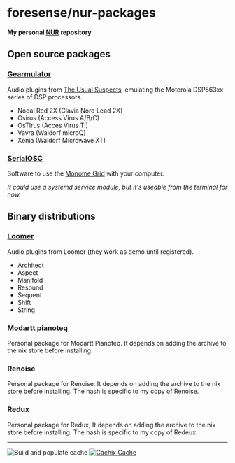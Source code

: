 # foresense/nur-packages

**My personal [NUR](https://github.com/nix-community/NUR) repository**

## Open source packages

### [Gearmulator](https://github.com/dsp56300/gearmulator)

Audio plugins from [The Usual Suspects](https://dsp56300.wordpress.com/), emulating the Motorola DSP563xx series of DSP processors.

- Nodal Red 2X (Clavia Nord Lead 2X)
- Osirus (Access Virus A/B/C)
- OsTIrus (Acces Virus TI)
- Vavra (Waldorf microQ)
- Xenia (Waldorf Microwave XT)

### [SerialOSC](https://github.com/monome/serialosc)

Software to use the [Monome Grid](https://monome.org/docs/grid/) with your computer.

*It could use a systemd service module, but it's useable from the terminal for now.*

## Binary distributions

### [Loomer](https://loomer.co.uk)

Audio plugins from Loomer (they work as demo until registered).

- Architect
- Aspect
- Manifold
- Resound
- Sequent
- Shift
- String

### Modartt pianoteq

Personal package for Modartt Pianoteq. It depends on adding the archive to the nix store before installing.

### Renoise

Personal package for Renoise. It depends on adding the archive to the nix store before installing. The hash is specific to my copy of Renoise.

### Redux

Personal package for Redux, It depends on adding the archive to the nix store before installing. The hash is specific to my copy of Redeux.

---

![Build and populate cache](https://github.com/foresense/nur-packages/workflows/Build%20and%20populate%20cache/badge.svg)
[![Cachix Cache](https://img.shields.io/badge/cachix-foresense-blue.svg)](https://foresense.cachix.org)
